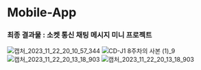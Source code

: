 # Mobile-App
### 최종 결과물 : 소켓 통신 채팅 메시지 미니 프로젝트
![캡처_2023_11_22_20_10_57_344](https://github.com/pjho4746/Mobile-App/assets/126854628/a412d6e2-f567-41d4-a05c-926d32aa087c)
![CD-J1 8주차의 사본 (1)_9](https://github.com/pjho4746/Mobile-App/assets/126854628/93e55a51-7951-4fa4-95f7-258ee5a0173a)
![캡처_2023_11_22_20_13_18_903](https://github.com/pjho4746/Mobile-App/assets/126854628/cd6e2231-5bab-4331-b76c-31546e3bd593)
![캡처_2023_11_22_20_13_18_903](https://github.com/pjho4746/Mobile-App/assets/126854628/bc6589fe-3742-425c-bbe4-ef4be4f86dae)
